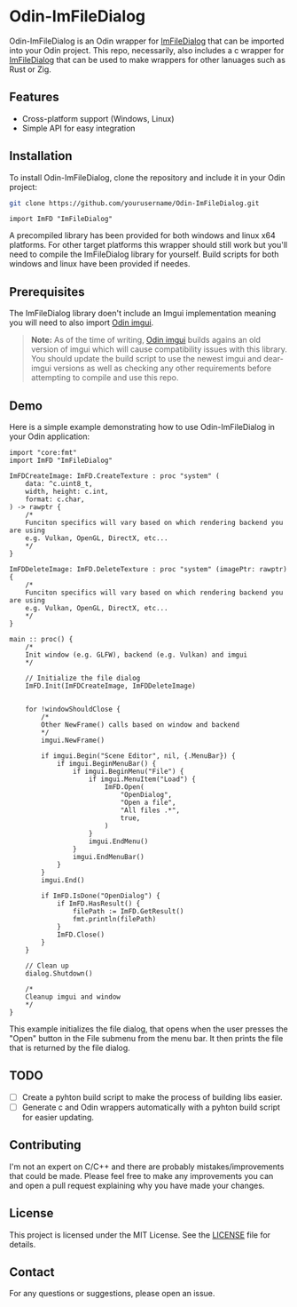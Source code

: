 # Odin-ImFileDialog

Odin-ImFileDialog is an Odin wrapper for [ImFileDialog](https://github.com/dfranx/ImFileDialog/tree/main) that can be imported into your Odin project. This repo, necessarily, also includes a c wrapper for [ImFileDialog](https://github.com/dfranx/ImFileDialog/tree/main) that can be used to make wrappers for other lanuages such as Rust or Zig.

## Features

- Cross-platform support (Windows, Linux)
- Simple API for easy integration

## Installation

To install Odin-ImFileDialog, clone the repository and include it in your Odin project:

```sh
git clone https://github.com/yourusername/Odin-ImFileDialog.git
```

```odin
import ImFD "ImFileDialog"
```

A precompiled library has been provided for both windows and linux x64 platforms. For other target platforms this wrapper should still work but you'll need to compile the ImFileDialog library for yourself. Build scripts for both windows and linux have been provided if needes.

## Prerequisites

The ImFileDialog library doen't include an Imgui implementation meaning you will need to also import [Odin imgui](https://gitlab.com/L-4/odin-imgui).

> **Note:** As of the time of writing, [Odin imgui](https://gitlab.com/L-4/odin-imgui) builds agains an old version of imgui which will cause compatibility issues with this library. You should update the build script to use the newest imgui and dear-imgui versions as well as checking any other requirements before attempting to compile and use this repo.

## Demo

Here is a simple example demonstrating how to use Odin-ImFileDialog in your Odin application:

```odin
import "core:fmt"
import ImFD "ImFileDialog"

ImFDCreateImage: ImFD.CreateTexture : proc "system" (
    data: ^c.uint8_t,
    width, height: c.int,
    format: c.char,
) -> rawptr {
    /*
    Funciton specifics will vary based on which rendering backend you are using
    e.g. Vulkan, OpenGL, DirectX, etc...
    */
}

ImFDDeleteImage: ImFD.DeleteTexture : proc "system" (imagePtr: rawptr) {
    /*
    Funciton specifics will vary based on which rendering backend you are using
    e.g. Vulkan, OpenGL, DirectX, etc...
    */
}

main :: proc() {
    /*
    Init window (e.g. GLFW), backend (e.g. Vulkan) and imgui
    */

    // Initialize the file dialog
    ImFD.Init(ImFDCreateImage, ImFDDeleteImage)
    

    for !windowShouldClose {
        /*
        Other NewFrame() calls based on window and backend
        */
	    imgui.NewFrame()

        if imgui.Begin("Scene Editor", nil, {.MenuBar}) {
            if imgui.BeginMenuBar() {
                if imgui.BeginMenu("File") {
                    if imgui.MenuItem("Load") {
                        ImFD.Open(
                            "OpenDialog",
                            "Open a file",
                            "All files .*",
                            true,
                        )
                    }
                    imgui.EndMenu()
                }
                imgui.EndMenuBar()
            }
        }
        imgui.End()

        if ImFD.IsDone("OpenDialog") {
            if ImFD.HasResult() {
                filePath := ImFD.GetResult()
                fmt.println(filePath)
            }
            ImFD.Close()
        }
    }

    // Clean up
    dialog.Shutdown()

    /*
    Cleanup imgui and window
    */
}
```

This example initializes the file dialog, that opens when the user presses the "Open" button in the File submenu from the menu bar. It then prints the file that is returned by the file dialog.

## TODO

- [ ] Create a pyhton build script to make the process of building libs easier.
- [ ] Generate c and Odin wrappers automatically with a pyhton build script for easier updating. 

## Contributing

I'm not an expert on C/C++ and there are probably mistakes/improvements that could be made. Please feel free to make any improvements you can and open a pull request explaining why you have made your changes.

## License

This project is licensed under the MIT License. See the [LICENSE](LICENSE) file for details.

## Contact

For any questions or suggestions, please open an issue.
